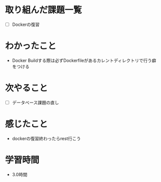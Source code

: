 # 取り組んだ課題一覧

- [ ] Dockerの復習

# わかったこと

- Docker Buildする際は必ずDockerfileがあるカレントディレクトリで行う癖をつける

# 次やること

- [ ] データベース課題の直し

# 感じたこと

- dockerの復習終わったらrest行こう

# 学習時間

- 3.0時間